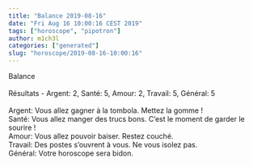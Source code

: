 ```yaml
---
title: "Balance 2019-08-16"
date: "Fri Aug 16 10:00:16 CEST 2019"
tags: ["horoscope", "pipotron"]
author: m1ch3l
categories: ["generated"]
slug: "horoscope/2019-08-16-10:00:16"
---
```


Balance<br>
<br>
Résultats - Argent: 2, Santé: 5, Amour: 2, Travail: 5, Général: 5<br>
<br>
Argent:  Vous allez gagner à la tombola. Mettez la gomme !<br>
Santé:   Vous allez manger des trucs bons. C’est le moment de garder le sourire !<br>
Amour:   Vous allez pouvoir baiser. Restez couché.<br>
Travail: Des postes s’ouvrent à vous. Ne vous isolez pas.<br>
Général: Votre horoscope sera bidon.<br>
